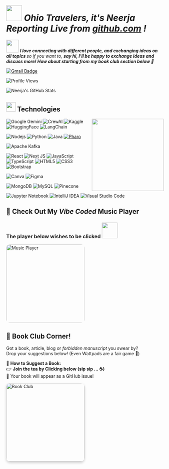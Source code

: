 <em> <h1> <img src="https://media.giphy.com/media/v1.Y2lkPTc5MGI3NjExeHM4YmQzZXh2OHIya3pvd3U1cW5qYWk0MXpjdGQ2cDJsZ2I3eWV1dSZlcD12MV9zdGlja2Vyc19zZWFyY2gmY3Q9cw/Rab1fKVVxQZH2T5Xf1/giphy.gif" width="50" /> 
      Ohio Travelers, it's Neerja Reporting Live from <a href="https://github.com/neerja-1984" target="_blank">github.com</a> ! </h1> </em> 


<img src="https://media.giphy.com/media/LnQjpWaON8nhr21vNW/giphy.gif" width="40"> <em><b>I love connecting with different people, and exchanging ideas on all topics </b> so if you want to, <b>say hi, I'll be happy to exchange ideas and discuss more!
How about starting from my book club section below 👀</b> </em>

[![Gmail Badge](https://img.shields.io/badge/-nirjadoshi2003@gmail.com-c14438?style=flat-square&logo=Gmail&logoColor=white)](mailto:nirjadoshi2003@gmail.com)


![Profile Views](https://komarev.com/ghpvc/?username=neerja-1984&color=blueviolet&style=flat-square)


![Neerja's GitHub Stats](https://github-readme-stats.vercel.app/api?username=neerja-1984&show_icons=true&theme=tokyonight)

<h2>
  <img src="https://media.giphy.com/media/v1.Y2lkPTc5MGI3NjExdzgyeXJqZXp6MXd4ejh0bTZweGljMm1kMWR2b2x1MW84cXd4bTN2cyZlcD12MV9zdGlja2Vyc19zZWFyY2gmY3Q9cw/3BBv1D4AFbJkY/giphy.gif" width="30"> 
  Technologies
</h2>

<img align='right' src="https://media1.giphy.com/media/v1.Y2lkPTc5MGI3NjExcWJuZDFiOG13M2xhcDVyMXhma21kMHk2ZGtqNjl5eWZwZDVtOWR2dCZlcD12MV9pbnRlcm5hbF9naWZfYnlfaWQmY3Q9cw/AcNGtH7raRIiQxnDu7/giphy.gif" width="230">

  
  ![Google Gemini](https://img.shields.io/badge/google%20gemini-8E75B2?style=for-the-badge&logo=google%20gemini&logoColor=white)
  ![CrewAI](https://img.shields.io/badge/CrewAI-4A90E2?style=for-the-badge)
  ![Kaggle](https://img.shields.io/badge/Kaggle-035a7d?style=for-the-badge&logo=kaggle&logoColor=white)
  ![HuggingFace](https://img.shields.io/badge/huggingface-%23FFD21E.svg?style=for-the-badge&logo=huggingface&logoColor=white)
  ![LangChain](https://img.shields.io/badge/langchain-%231C3C3C.svg?style=for-the-badge&logo=langchain&logoColor=white)
  
  ![Nodejs](https://img.shields.io/badge/-Nodejs-black?style=flat-square&logo=Node.js)
  ![Python](https://img.shields.io/badge/-Python-black?style=flat-square&logo=Python)
  ![Java](https://img.shields.io/badge/-java-E34A86?style=flat-square&logo=java)
<a href="https://www.pharo.org">
    <img alt="Pharo" src="https://img.shields.io/static/v1?style=for-the-badge&message=Pharo&color=3297d4&logo=Harbor&logoColor=FFFFFF&label=" />
</a>
  
  ![Apache Kafka](https://img.shields.io/badge/Apache%20Kafka-000?style=for-the-badge&logo=apachekafka)
  
  ![React](https://img.shields.io/badge/-React-black?style=flat-square&logo=react)
  ![Next JS](https://img.shields.io/badge/Next-black?style=for-the-badge&logo=next.js&logoColor=white)
  ![JavaScript](https://img.shields.io/badge/-JavaScript-black?style=flat-square&logo=javascript)
  ![TypeScript](https://img.shields.io/badge/-TypeScript-007ACC?style=flat-square&logo=typescript)
  ![HTML5](https://img.shields.io/badge/-HTML5-E34F26?style=flat-square&logo=html5&logoColor=white)
  ![CSS3](https://img.shields.io/badge/-CSS3-1572B6?style=flat-square&logo=css3)
  ![Bootstrap](https://img.shields.io/badge/-Bootstrap-563D7C?style=flat-square&logo=bootstrap)
  
  ![Canva](https://img.shields.io/badge/Canva-%2300C4CC.svg?style=for-the-badge&logo=Canva&logoColor=white)
  ![Figma](https://img.shields.io/badge/figma-%23F24E1E.svg?style=for-the-badge&logo=figma&logoColor=white)
  
  ![MongoDB](https://img.shields.io/badge/MongoDB-%234ea94b.svg?style=for-the-badge&logo=mongodb&logoColor=white)
  ![MySQL](https://img.shields.io/badge/-MySQL-black?style=flat-square&logo=mysql)
  ![Pinecone](https://img.shields.io/badge/pinecone%20db-00BFA5?style=for-the-badge&logo=pinecone&logoColor=white)
  
  ![Jupyter Notebook](https://img.shields.io/badge/jupyter-%23FA0F00.svg?style=for-the-badge&logo=jupyter&logoColor=white)
  ![IntelliJ IDEA](https://img.shields.io/badge/IntelliJIDEA-000000.svg?style=for-the-badge&logo=intellij-idea&logoColor=white)
  ![Visual Studio Code](https://img.shields.io/badge/Visual%20Studio%20Code-0078d7.svg?style=for-the-badge&logo=visual-studio-code&logoColor=white)
  


## 🎵 Check Out My <em>Vibe Coded</em> Music Player  
<h3>The player below wishes to be clicked <img src="https://media3.giphy.com/media/v1.Y2lkPTc5MGI3NjExcmdpZTF0dTV4cWJzMGs2eGVmN3g1NGc4a3U3YTN3OGEzbjUwdm1tdiZlcD12MV9pbnRlcm5hbF9naWZfYnlfaWQmY3Q9cw/UQb9HicEe8gQgElQqP/giphy.gif" width="50" > </h3>

<a href="https://neerja-1984.github.io/music-player/" target="_blank">
  <img src="https://media.giphy.com/media/v1.Y2lkPTc5MGI3NjExNmZkZ2h4NmZkZzB2OW16bjZ0enJ1Mmh1d2ZqeHlndTBqejBtdnpoZyZlcD12MV9zdGlja2Vyc19zZWFyY2gmY3Q9cw/NE9vKX6rFs3vRFL5pY/giphy.gif" alt="Music Player" width="250" style="border-radius:10px;">
</a>

<h2>📖 Book Club Corner!</h2>

<p>Got a book, article, blog or <i>forbidden manuscript</i> you swear by?<br/>
Drop your suggestions below! (Even Wattpads are a fair game 👀)</p>

<p>📌 <b>How to Suggest a Book:</b><br/>
👉 <b>Join the tea by Clicking below (sip sip ... ☕️)</b> </br>
🚀 Your book will appear as a GitHub issue!
</p>

<a href="https://neerja-1984.github.io/book-club/" target="_blank">
  <img src="https://media.giphy.com/media/v1.Y2lkPTc5MGI3NjExcTI2MGFnbHo0cGdkNGZjMGJlOWE2dDh0NTRqM2Nham8zbW85MTZiOCZlcD12MV9zdGlja2Vyc19zZWFyY2gmY3Q9cw/wYYm3pvBXH8AEPfUbv/giphy.gif" alt="Book Club" width="250" style="border-radius:12px; box-shadow: 0 4px 8px rgba(0,0,0,0.2); transition: transform 0.3s ease;">
</a>





